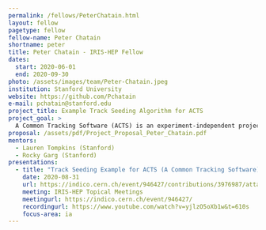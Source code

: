 ```yaml
---
permalink: /fellows/PeterChatain.html
layout: fellow
pagetype: fellow
fellow-name: Peter Chatain
shortname: peter
title: Peter Chatain - IRIS-HEP Fellow
dates:
  start: 2020-06-01
  end: 2020-09-30
photo: /assets/images/team/Peter-Chatain.jpeg
institution: Stanford University
website: https://github.com/Pchatain
e-mail: pchatain@stanford.edu
project_title: Example Track Seeding Algorithm for ACTS
project_goal: >
  A Common Tracking Software (ACTS) is an experiment-independent project designed to leverage modern computing architecture to reconstruct particle paths in HEP experiments. My goal is to create an example track seeding algorithm for ACTS. Once that is complete, I will work on testing and implementing track seeding algorithms.
proposal: /assets/pdf/Project_Proposal_Peter_Chatain.pdf
mentors:
  - Lauren Tompkins (Stanford)
  - Rocky Garg (Stanford)
presentations:
  - title: "Track Seeding Example for ACTS (A Common Tracking Software)"
    date: 2020-08-31
    url: https://indico.cern.ch/event/946427/contributions/3976987/attachments/2094098/3519337/PeterChatain-August31st-trackSeeding.pdf
    meeting: IRIS-HEP Topical Meetings
    meetingurl: https://indico.cern.ch/event/946427/
    recordingurl: https://www.youtube.com/watch?v=yjlzO5oXb1w&t=610s
    focus-area: ia
---
```

